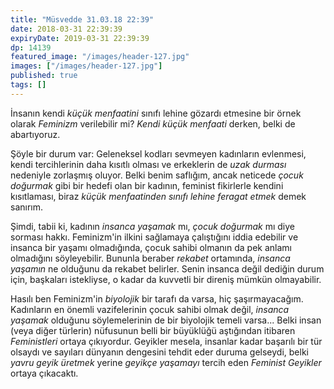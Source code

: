 ```yaml
---
title: "Müsvedde 31.03.18 22:39"
date: 2018-03-31 22:39:39
expiryDate: 2019-03-31 22:39:39
dp: 14139
featured_image: "/images/header-127.jpg"
images: ["/images/header-127.jpg"]
published: true
tags: []
---
```




İnsanın kendi *küçük menfaatini* sınıfı lehine gözardı etmesine bir örnek olarak *Feminizm* verilebilir mi? *Kendi küçük menfaati* derken, belki de abartıyoruz. 

Şöyle bir durum var: Geleneksel kodları sevmeyen kadınların evlenmesi, kendi tercihlerinin daha kısıtlı olması ve erkeklerin de *uzak durması* nedeniyle zorlaşmış oluyor. Belki benim saflığım, ancak neticede *çocuk doğurmak* gibi bir hedefi olan bir kadının, feminist fikirlerle kendini kısıtlaması, biraz *küçük menfaatinden sınıfı lehine feragat etmek* demek sanırım. 

Şimdi, tabii ki, kadının *insanca yaşamak* mı, *çocuk doğurmak* mı diye sorması hakkı. Feminizm'in ilkini sağlamaya çalıştığını iddia edebilir ve insanca bir yaşamı olmadığında, çocuk sahibi olmanın da pek anlamı olmadığını söyleyebilir. Bununla beraber *rekabet* ortamında, *insanca yaşamın* ne olduğunu da rekabet belirler. Senin insanca değil dediğin durum için, başkaları istekliyse, o kadar da kuvvetli bir direniş mümkün olmayabilir. 

Hasılı ben Feminizm'in *biyolojik* bir tarafı da varsa, hiç şaşırmayacağım. Kadınların en önemli vazifelerinin çocuk sahibi olmak değil, *insanca yaşamak* olduğunu söylemelerinin de bir biyolojik temeli varsa... Belki insan (veya diğer türlerin) nüfusunun belli bir büyüklüğü aştığından itibaren *Feministleri* ortaya çıkıyordur. Geyikler mesela, insanlar kadar başarılı bir tür olsaydı ve sayıları dünyanın dengesini tehdit eder duruma gelseydi, belki *yavru geyik üretmek* yerine *geyikçe yaşamayı* tercih eden *Feminist Geyikler* ortaya çıkacaktı. 


